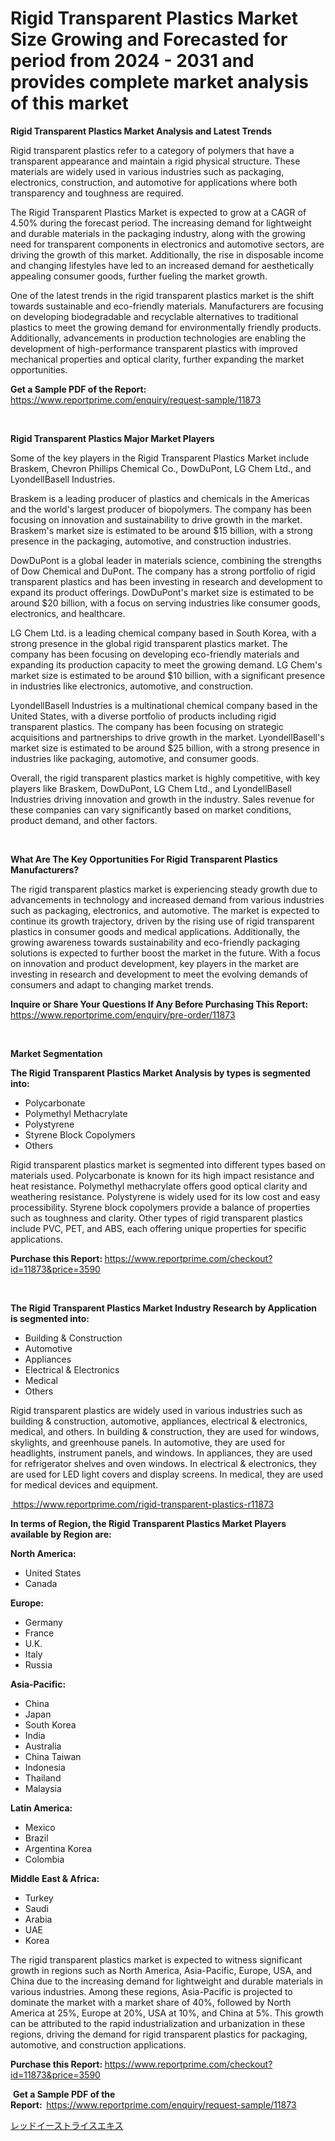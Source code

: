 <p><h1>Rigid Transparent Plastics Market Size Growing and Forecasted for period from 2024 - 2031 and provides complete market analysis of this market</h1></p><p><strong>Rigid Transparent Plastics Market Analysis and Latest Trends</strong></p>
<p><p>Rigid transparent plastics refer to a category of polymers that have a transparent appearance and maintain a rigid physical structure. These materials are widely used in various industries such as packaging, electronics, construction, and automotive for applications where both transparency and toughness are required.</p><p>The Rigid Transparent Plastics Market is expected to grow at a CAGR of 4.50% during the forecast period. The increasing demand for lightweight and durable materials in the packaging industry, along with the growing need for transparent components in electronics and automotive sectors, are driving the growth of this market. Additionally, the rise in disposable income and changing lifestyles have led to an increased demand for aesthetically appealing consumer goods, further fueling the market growth.</p><p>One of the latest trends in the rigid transparent plastics market is the shift towards sustainable and eco-friendly materials. Manufacturers are focusing on developing biodegradable and recyclable alternatives to traditional plastics to meet the growing demand for environmentally friendly products. Additionally, advancements in production technologies are enabling the development of high-performance transparent plastics with improved mechanical properties and optical clarity, further expanding the market opportunities.</p></p>
<p><strong>Get a Sample PDF of the Report:&nbsp;</strong> <a href="https://www.reportprime.com/enquiry/request-sample/11873">https://www.reportprime.com/enquiry/request-sample/11873</a></p>
<p>&nbsp;</p>
<p><strong>Rigid Transparent Plastics Major Market Players</strong></p>
<p><p>Some of the key players in the Rigid Transparent Plastics Market include Braskem, Chevron Phillips Chemical Co., DowDuPont, LG Chem Ltd., and LyondellBasell Industries.</p><p>Braskem is a leading producer of plastics and chemicals in the Americas and the world's largest producer of biopolymers. The company has been focusing on innovation and sustainability to drive growth in the market. Braskem's market size is estimated to be around $15 billion, with a strong presence in the packaging, automotive, and construction industries.</p><p>DowDuPont is a global leader in materials science, combining the strengths of Dow Chemical and DuPont. The company has a strong portfolio of rigid transparent plastics and has been investing in research and development to expand its product offerings. DowDuPont's market size is estimated to be around $20 billion, with a focus on serving industries like consumer goods, electronics, and healthcare.</p><p>LG Chem Ltd. is a leading chemical company based in South Korea, with a strong presence in the global rigid transparent plastics market. The company has been focusing on developing eco-friendly materials and expanding its production capacity to meet the growing demand. LG Chem's market size is estimated to be around $10 billion, with a significant presence in industries like electronics, automotive, and construction.</p><p>LyondellBasell Industries is a multinational chemical company based in the United States, with a diverse portfolio of products including rigid transparent plastics. The company has been focusing on strategic acquisitions and partnerships to drive growth in the market. LyondellBasell's market size is estimated to be around $25 billion, with a strong presence in industries like packaging, automotive, and consumer goods.</p><p>Overall, the rigid transparent plastics market is highly competitive, with key players like Braskem, DowDuPont, LG Chem Ltd., and LyondellBasell Industries driving innovation and growth in the industry. Sales revenue for these companies can vary significantly based on market conditions, product demand, and other factors.</p></p>
<p>&nbsp;</p>
<p><strong>What Are The Key Opportunities For Rigid Transparent Plastics Manufacturers?</strong></p>
<p><p>The rigid transparent plastics market is experiencing steady growth due to advancements in technology and increased demand from various industries such as packaging, electronics, and automotive. The market is expected to continue its growth trajectory, driven by the rising use of rigid transparent plastics in consumer goods and medical applications. Additionally, the growing awareness towards sustainability and eco-friendly packaging solutions is expected to further boost the market in the future. With a focus on innovation and product development, key players in the market are investing in research and development to meet the evolving demands of consumers and adapt to changing market trends.</p></p>
<p><strong>Inquire or Share Your Questions If Any Before Purchasing This Report:</strong> <a href="https://www.reportprime.com/enquiry/pre-order/11873">https://www.reportprime.com/enquiry/pre-order/11873</a></p>
<p>&nbsp;</p>
<p><strong>Market Segmentation</strong></p>
<p><strong>The Rigid Transparent Plastics Market Analysis by types is segmented into:</strong></p>
<p><ul><li>Polycarbonate</li><li>Polymethyl Methacrylate</li><li>Polystyrene</li><li>Styrene Block Copolymers</li><li>Others</li></ul></p>
<p><p>Rigid transparent plastics market is segmented into different types based on materials used. Polycarbonate is known for its high impact resistance and heat resistance. Polymethyl methacrylate offers good optical clarity and weathering resistance. Polystyrene is widely used for its low cost and easy processibility. Styrene block copolymers provide a balance of properties such as toughness and clarity. Other types of rigid transparent plastics include PVC, PET, and ABS, each offering unique properties for specific applications.</p></p>
<p><strong>Purchase this Report:&nbsp;</strong><a href="https://www.reportprime.com/checkout?id=11873&price=3590">https://www.reportprime.com/checkout?id=11873&price=3590</a></p>
<p>&nbsp;</p>
<p><strong>The Rigid Transparent Plastics Market Industry Research by Application is segmented into:</strong></p>
<p><ul><li>Building & Construction</li><li>Automotive</li><li>Appliances</li><li>Electrical & Electronics</li><li>Medical</li><li>Others</li></ul></p>
<p><p>Rigid transparent plastics are widely used in various industries such as building & construction, automotive, appliances, electrical & electronics, medical, and others. In building & construction, they are used for windows, skylights, and greenhouse panels. In automotive, they are used for headlights, instrument panels, and windows. In appliances, they are used for refrigerator shelves and oven windows. In electrical & electronics, they are used for LED light covers and display screens. In medical, they are used for medical devices and equipment.</p></p>
<p><a href="https://www.reportprime.com/rigid-transparent-plastics-r11873">&nbsp;https://www.reportprime.com/rigid-transparent-plastics-r11873</a></p>
<p><strong>In terms of Region, the Rigid Transparent Plastics Market Players available by Region are:</strong></p>
<p>
    <p> <strong> North America: </strong>
        <ul>
            <li>United States</li>
            <li>Canada</li>
        </ul>
        </p> 
    <p> <strong> Europe: </strong>
        <ul>
            <li>Germany</li>
            <li>France</li>
            <li>U.K.</li>
            <li>Italy</li>
            <li>Russia</li>
        </ul>
        </p> 
    <p> <strong> Asia-Pacific: </strong>
        <ul>
            <li>China</li>
            <li>Japan</li>
            <li>South Korea</li>
            <li>India</li>
            <li>Australia</li>
            <li>China Taiwan</li>
            <li>Indonesia</li>
            <li>Thailand</li>
            <li>Malaysia</li>
        </ul>
        </p> 
    <p> <strong> Latin America: </strong>
        <ul>
            <li>Mexico</li>
            <li>Brazil</li>
            <li>Argentina Korea</li>
            <li>Colombia</li>
        </ul>
        </p> 
    <p> <strong> Middle East & Africa: </strong>
        <ul>
            <li>Turkey</li>
            <li>Saudi</li>
            <li>Arabia</li>
            <li>UAE</li>
            <li>Korea</li>
        </ul>
    </p>
    </p>
<p><p>The rigid transparent plastics market is expected to witness significant growth in regions such as North America, Asia-Pacific, Europe, USA, and China due to the increasing demand for lightweight and durable materials in various industries. Among these regions, Asia-Pacific is projected to dominate the market with a market share of 40%, followed by North America at 25%, Europe at 20%, USA at 10%, and China at 5%. This growth can be attributed to the rapid industrialization and urbanization in these regions, driving the demand for rigid transparent plastics for packaging, automotive, and construction applications.</p></p>
<p><strong>Purchase this Report: </strong><a href="https://www.reportprime.com/checkout?id=11873&price=3590">https://www.reportprime.com/checkout?id=11873&price=3590</a></p>
<p>&nbsp;<strong>Get a Sample PDF of the Report:&nbsp;&nbsp;</strong><a href="https://www.reportprime.com/enquiry/request-sample/11873">https://www.reportprime.com/enquiry/request-sample/11873</a></p>
<p><strong></strong></p>
<p><p><a href="https://github.com/oqxogxyvqe90775/Market-Research-Report-List-2/blob/main/268481669630.md">レッドイーストライスエキス</a></p></p>